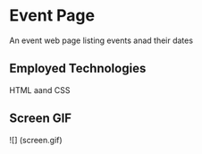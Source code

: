<h1> Event Page </h1>

An event web page listing events anad their dates

<h2>Employed Technologies</h2>

HTML aand CSS

<h2>Screen GIF</h2>

![] (screen.gif)